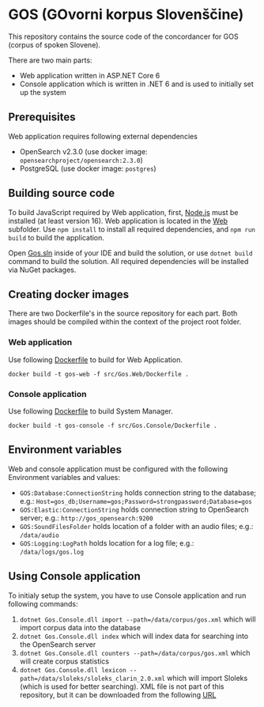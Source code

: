# GOS (GOvorni korpus Slovenščine)
This repository contains the source code of the concordancer for GOS (corpus of spoken Slovene).

There are two main parts:
- Web application written in ASP.NET Core 6
- Console application which is written in .NET 6 and is used to initially set up the system

## Prerequisites
Web application requires following external dependencies
- OpenSearch v2.3.0 (use docker image: `opensearchproject/opensearch:2.3.0`)
- PostgreSQL (use docker image: `postgres`)

## Building source code
To build JavaScript required by Web application, first, [Node.js](https://nodejs.org/en/) must be installed (at least version 16).
Web application is located in the [Web](src/Gos.Web) subfolder.
Use `npm install` to install all required dependencies, and `npm run build` to build the application.

Open [Gos.sln](src/Gos.sln) inside of your IDE and build the solution, or use `dotnet build` command to build the solution. All required dependencies will be installed via NuGet packages.

## Creating docker images
There are two Dockerfile's in the source repository for each part. Both images should be compiled within the context of the project root folder.

### Web application
Use following [Dockerfile](src/Gos.Web/Dockerfile) to build for Web Application.

`docker build -t gos-web -f src/Gos.Web/Dockerfile .`

### Console application
Use following [Dockerfile](src/Gos.Console/Dockerfile) to build System Manager.

`docker build -t gos-console -f src/Gos.Console/Dockerfile .`

## Environment variables
Web and console application must be configured with the following Environment variables and values:
- `GOS:Database:ConnectionString` holds connection string to the database; e.g.: `Host=gos_db;Username=gos;Password=strongpassword;Database=gos`
- `GOS:Elastic:ConnectionString` holds connection string to OpenSearch server; e.g.: `http://gos_opensearch:9200`
- `GOS:SoundFilesFolder` holds location of a folder with an audio files; e.g.: `/data/audio`
- `GOS:Logging:LogPath` holds location for a log file; e.g.: `/data/logs/gos.log`

## Using Console application
To initialy setup the system, you have to use Console application and run following commands:
1. `dotnet Gos.Console.dll import --path=/data/corpus/gos.xml` which will import corpus data into the database
2. `dotnet Gos.Console.dll index` which will index data for searching into the OpenSearch server
3. `dotnet Gos.Console.dll counters --path=/data/corpus/gos.xml` which will create corpus statistics
4. `dotnet Gos.Console.dll lexicon --path=/data/sloleks/sloleks_clarin_2.0.xml` which will import Sloleks (which is used for better searching). XML file is not part of this repository, but it can be downloaded from the following [URL](https://www.clarin.si/repository/xmlui/bitstream/handle/11356/1230/Sloleks2.0.LMF.zip?sequence=3&isAllowed=y)
